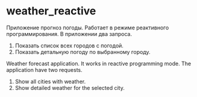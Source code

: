 # weather_reactive

Приложение прогноз погоды. Работает в режиме реактивного программирования.
В приложении два запроса.
1. Показать список всех городов с погодой.
2. Показать детальную погоду по выбранному городу.

Weather forecast application. It works in reactive programming mode.
The application have two requests.
1. Show all cities with weather.
2. Show detailed weather for the selected city.

